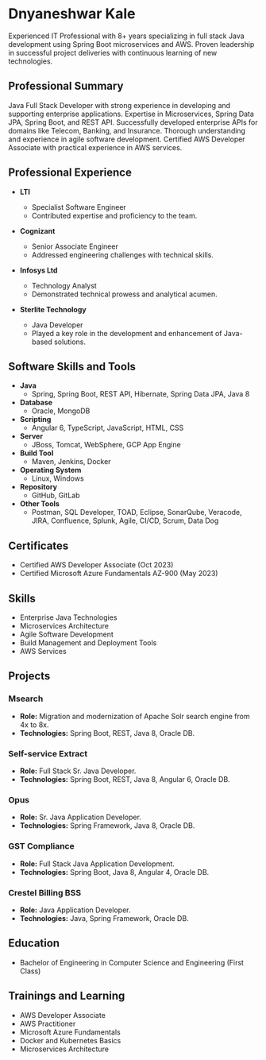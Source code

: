 # Dnyaneshwar Kale
Experienced IT Professional with 8+ years specializing in full stack Java development using Spring Boot microservices and AWS. Proven leadership in successful project deliveries with continuous learning of new technologies.

## Professional Summary
Java Full Stack Developer with strong experience in developing and supporting enterprise applications. Expertise in Microservices, Spring Data JPA, Spring Boot, and REST API. Successfully developed enterprise APIs for domains like Telecom, Banking, and Insurance. Thorough understanding and experience in agile software development. Certified AWS Developer Associate with practical experience in AWS services.

## Professional Experience

- **LTI**
  - Specialist Software Engineer
  - Contributed expertise and proficiency to the team.

- **Cognizant**
  - Senior Associate Engineer
  - Addressed engineering challenges with technical skills.

- **Infosys Ltd**
  - Technology Analyst
  - Demonstrated technical prowess and analytical acumen.

- **Sterlite Technology**
  - Java Developer
  - Played a key role in the development and enhancement of Java-based solutions.


## Software Skills and Tools

- **Java**
  - Spring, Spring Boot, REST API, Hibernate, Spring Data JPA, Java 8
- **Database**
  - Oracle, MongoDB
- **Scripting**
  - Angular 6, TypeScript, JavaScript, HTML, CSS
- **Server**
  - JBoss, Tomcat, WebSphere, GCP App Engine
- **Build Tool**
  - Maven, Jenkins, Docker
- **Operating System**
  - Linux, Windows
- **Repository**
  - GitHub, GitLab
- **Other Tools**
  - Postman, SQL Developer, TOAD, Eclipse, SonarQube, Veracode, JIRA, Confluence, Splunk, Agile, CI/CD, Scrum, Data Dog

## Certificates

- Certified AWS Developer Associate (Oct 2023)
- Certified Microsoft Azure Fundamentals AZ-900 (May 2023)

## Skills

- Enterprise Java Technologies
- Microservices Architecture
- Agile Software Development
- Build Management and Deployment Tools
- AWS Services

## Projects

### Msearch

- **Role:** Migration and modernization of Apache Solr search engine from 4x to 8x.
- **Technologies:** Spring Boot, REST, Java 8, Oracle DB.

### Self-service Extract

- **Role:** Full Stack Sr. Java Developer.
- **Technologies:** Spring Boot, REST, Java 8, Angular 6, Oracle DB.

### Opus

- **Role:** Sr. Java Application Developer.
- **Technologies:** Spring Framework, Java 8, Oracle DB.

### GST Compliance

- **Role:** Full Stack Java Application Development.
- **Technologies:** Spring Boot, Java 8, Angular 4, Oracle DB.

### Crestel Billing BSS

- **Role:** Java Application Developer.
- **Technologies:** Java, Spring Framework, Oracle DB.

## Education

- Bachelor of Engineering in Computer Science and Engineering (First Class)

## Trainings and Learning

- AWS Developer Associate
- AWS Practitioner
- Microsoft Azure Fundamentals
- Docker and Kubernetes Basics
- Microservices Architecture
